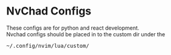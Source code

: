 # NvChad Configs 

These configs are for python and react development. <br />
Nvchad configs should be placed in to the custom dir under the <pre>~/.config/nvim/lua/custom/</pre>


